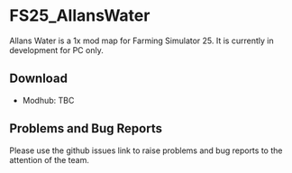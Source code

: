 # FS25_AllansWater

Allans Water is a 1x mod map for Farming Simulator 25. It is currently in development for PC only. 

## Download
* Modhub: TBC

## Problems and Bug Reports

Please use the github issues link to raise problems and bug reports to the attention of the team.

